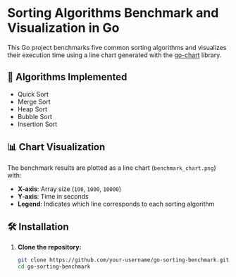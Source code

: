 # Sorting Algorithms Benchmark and Visualization in Go

This Go project benchmarks five common sorting algorithms and visualizes their execution time using a line chart generated with the [go-chart](https://github.com/wcharczuk/go-chart) library.

## 📌 Algorithms Implemented

- Quick Sort
- Merge Sort
- Heap Sort
- Bubble Sort
- Insertion Sort

## 📊 Chart Visualization

The benchmark results are plotted as a line chart (`benchmark_chart.png`) with:

- **X-axis**: Array size (`100`, `1000`, `10000`)
- **Y-axis**: Time in seconds
- **Legend**: Indicates which line corresponds to each sorting algorithm

## 🛠 Installation

1. **Clone the repository:**

   ```bash
   git clone https://github.com/your-username/go-sorting-benchmark.git
   cd go-sorting-benchmark
   ```
